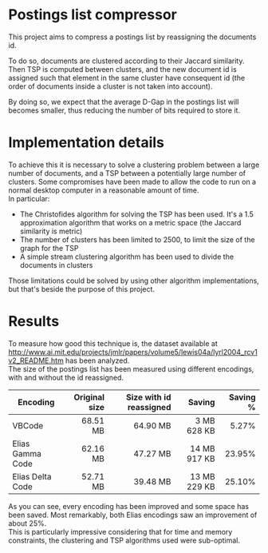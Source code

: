 # Postings list compressor
This project aims to compress a postings list by reassigning the documents id.

To do so, documents are clustered according to their Jaccard similarity.  
Then TSP is computed between clusters, and the new document id is assigned such that element in the same
cluster have consequent id (the order of documents inside a cluster is not taken into account).

By doing so, we expect that the average D-Gap in the postings list will becomes smaller, thus reducing
the number of bits required to store it.

# Implementation details
To achieve this it is necessary to solve a clustering problem between a large number of documents, and a TSP between a potentially large
number of clusters. Some compromises have been made to allow the code to run on a normal desktop computer in a reasonable amount of time.  
In particular:
- The Christofides algorithm for solving the TSP has been used. It's a 1.5 approximation algorithm that works on a metric space (the Jaccard similarity is metric)
- The number of clusters has been limited to 2500, to limit the size of the graph for the TSP
- A simple stream clustering algorithm has been used to divide the documents in clusters

Those limitations could be solved by using other algorithm implementations, but that's beside the purpose of this project. 

# Results
To measure how good this technique is, the dataset available at http://www.ai.mit.edu/projects/jmlr/papers/volume5/lewis04a/lyrl2004_rcv1v2_README.htm
has been analyzed.  
The size of the postings list has been measured using different encodings, with and without the id reassigned.

| Encoding         | Original size | Size with id reassigned | Saving       |Saving % |
| ---------------- | -------------:|------------------------:| ------------:| ------:|
| VBCode           | 68.51 MB      | 64.90 MB                |  3 MB 628 KB |  5.27% |
| Elias Gamma Code | 62.16 MB      | 47.27 MB                | 14 MB 917 KB | 23.95% |
| Elias Delta Code | 52.71 MB      | 39.48 MB                | 13 MB 229 KB | 25.10% |

As you can see, every encoding has been improved and some space has been saved. Most remarkably, both Elias encodings
saw an improvement of about 25%.  
This is particularly impressive considering that for time and memory constraints, the clustering and TSP algorithms used were
sub-optimal.
